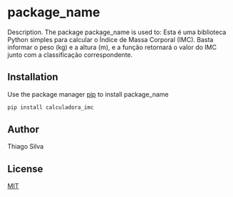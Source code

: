 # package_name

Description. 
The package package_name is used to:
	Esta é uma biblioteca Python simples para calcular o Índice de Massa Corporal (IMC). Basta informar o peso (kg) e a altura (m), e a função retornará o valor do IMC junto com a classificação correspondente.
	

## Installation

Use the package manager [pip](https://pip.pypa.io/en/stable/) to install package_name

```bash
pip install calculadora_imc
```

## Author
Thiago Silva

## License
[MIT](https://choosealicense.com/licenses/mit/)